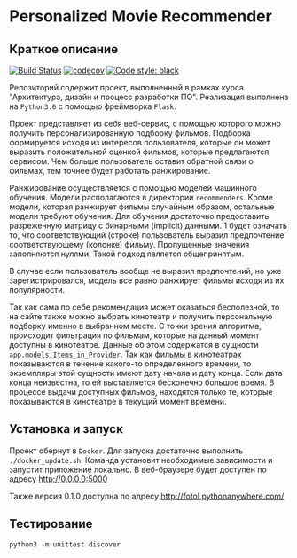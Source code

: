 # Personalized Movie Recommender
## Краткое описание

[![Build Status](https://travis-ci.com/fotol1/pers_obj_rec.svg?branch=master)](https://travis-ci.org/fotol1/pers_obj_rec)
 [![codecov](https://codecov.io/gh/fotol1/pers_obj_rec/branch/master/graph/badge.svg)](https://codecov.io/gh/fotol1/pers_obj_rec)
 [![Code style: black](https://img.shields.io/badge/code%20style-black-000000.svg)](https://github.com/psf/black)

Репозиторий содержит проект, выполненный в рамках курса "Архитектура, дизайн и процесс разработки ПО". Реализация выполнена на `Python3.6` с помощью фреймворка `Flask`.

Проект представляет из себя веб-сервис, с помощью которого можно получить персонализированную подборку фильмов. Подборка формируется исходя из интересов пользователя, которые он может выразить положительной оценкой фильмов, которые предлагаются сервисом. Чем больше пользователь оставит обратной связи о фильмах, тем точнее будет работать ранжирование.

Ранжирование осуществляется с помощью моделей машинного обучения. Модели располагаются в директории `recommenders`. Кроме модели, которая ранжирует фильмы случайным образом, остальные модели требуют обучения. Для обучения достаточно предоставить разреженную матрицу с бинарными (implicit) данными.
1 будет означать то, что соответствующий (строке) пользователь выразил предпочтение соответствующему (колонке) фильму. Пропущенные значения заполняются нулями. Такой подход является общепринятым.

В случае если пользователь вообще не выразил предпочтений, но уже зарегистрировался, модель все равно ранжирует фильмы исходя из их популярности.

Так как сама по себе рекомендация может оказаться бесполезной, то на сайте также можно выбрать кинотеатр и получить персональную подборку именно в выбранном месте. С точки зрения алгоритма, происходит фильтрация по фильмам, которые на данный момент доступны в кинотеатре. Данные об этом содержатся в сущности `app.models.Items_in_Provider`. Так как фильмы в кинотеатрах показываются в течение какого-то определенного времени, то экземпляры этой сущности имеют дату начала и дату конца. Если дата конца неизвестна, то ей выставляется бесконечно большое время. В процессе выдачи доступных фильмов, находятся только те, которые показываются в кинотеатре в текущий момент времени.

## Установка и запуск

Проект обернут в `Docker`. Для запуска достаточно выполнить `./docker_update.sh`. Команда установит необходимые зависимости и запустит приложение локально. В веб-браузере будет доступен по адресу http://0.0.0.0:5000

Также версия 0.1.0 доступна по адресу http://fotol.pythonanywhere.com/

## Тестирование

`python3 -m unittest discover`
